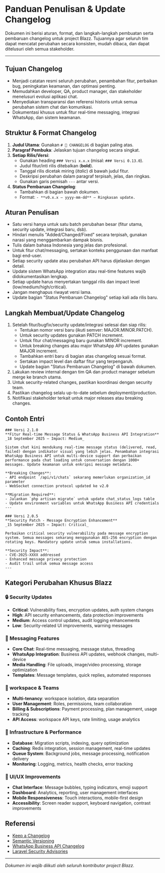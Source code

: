 # Panduan Penulisan & Update Changelog

Dokumen ini berisi aturan, format, dan langkah-langkah pembuatan serta pembaruan changelog untuk project Blazz. Tujuannya agar seluruh tim dapat mencatat perubahan secara konsisten, mudah dibaca, dan dapat ditelusuri oleh semua stakeholder.

---

## Tujuan Changelog
- Menjadi catatan resmi seluruh perubahan, penambahan fitur, perbaikan bug, peningkatan keamanan, dan optimasi penting.
- Memudahkan developer, QA, product manager, dan stakeholder menelusuri evolusi aplikasi chat.
- Menyediakan transparansi dan referensi historis untuk semua perubahan sistem chat dan komunikasi.
- Dokumentasi khusus untuk fitur real-time messaging, integrasi WhatsApp, dan sistem keamanan.

## Struktur & Format Changelog
1. **Judul Utama**: Gunakan `# 📝 CHANGELOG` di bagian paling atas.
2. **Paragraf Pembuka**: Jelaskan tujuan changelog secara singkat.
3. **Setiap Rilis/Versi**:
   - Gunakan heading `### Versi x.x.x` (misal: `### Versi 0.13.0`).
   - Judul fitur/inti rilis ditebalkan (**bold**).
   - Tanggal rilis dicetak miring (_italic_) di bawah judul fitur.
   - Deskripsi perubahan dalam paragraf terpisah, jelas, dan ringkas.
   - Gunakan garis pemisah `---` antar versi.
4. **Status Pembaruan Changelog**:
   - Tambahkan di bagian bawah dokumen.
   - Format: `- **v0.x.x — yyyy-mm-dd** — Ringkasan update.`

## Aturan Penulisan
- Satu versi hanya untuk satu batch perubahan besar (fitur utama, security update, integrasi baru, dsb).
- Hindari menulis "Added/Changed/Fixed" secara terpisah, gunakan narasi yang menggambarkan dampak bisnis.
- Tulis dalam bahasa Indonesia yang jelas dan profesional.
- Untuk fitur chat/messaging, sertakan konteks penggunaan dan manfaat bagi end-user.
- Setiap security update atau perubahan API harus dijelaskan dengan detail.
- Update sistem WhatsApp integration atau real-time features wajib didokumentasikan lengkap.
- Setiap update harus menyertakan tanggal rilis dan impact level (low/medium/high/critical).
- Jangan menghapus riwayat versi lama.
- Update bagian "Status Pembaruan Changelog" setiap kali ada rilis baru.

## Langkah Membuat/Update Changelog
1. Setelah fitur/bugfix/security update/integrasi selesai dan siap rilis:
   - Tentukan nomor versi baru (ikuti semver: MAJOR.MINOR.PATCH).
   - Untuk security updates gunakan PATCH increment.
   - Untuk fitur chat/messaging baru gunakan MINOR increment.
   - Untuk breaking changes atau major WhatsApp API updates gunakan MAJOR increment.
   - Tambahkan entri baru di bagian atas changelog sesuai format.
   - Sertakan impact level dan daftar fitur yang terpengaruh.
   - Update bagian "Status Pembaruan Changelog" di bawah dokumen.
2. Lakukan review internal dengan tim QA dan product manager sebelum merge ke branch utama.
3. Untuk security-related changes, pastikan koordinasi dengan security team.
4. Pastikan changelog selalu up-to-date sebelum deployment/production.
5. Notifikasi stakeholder terkait untuk major releases atau breaking changes.

## Contoh Entri

```
### Versi 2.1.0
**Fitur Real-time Message Status & WhatsApp Business API Integration**
_18 September 2025 — Impact: Medium_

Sistem chat kini mendukung real-time message status (delivered, read, failed) dengan indikator visual yang lebih jelas. Penambahan integrasi WhatsApp Business API untuk multi-device support dan perbaikan performance pada chat loading untuk conversation dengan 1000+ messages. Update keamanan untuk enkripsi message metadata.

**Breaking Changes**: 
- API endpoint `/api/v1/chats` sekarang memerlukan organization_id parameter
- WebSocket connection protocol updated ke v2.0

**Migration Required**: 
- Jalankan `php artisan migrate` untuk update chat_status_logs table
- Update environment variables untuk WhatsApp Business API credentials
---

### Versi 2.0.5  
**Security Patch - Message Encryption Enhancement**
_15 September 2025 — Impact: Critical_

Perbaikan critical security vulnerability pada message encryption system. Semua messages sekarang menggunakan AES-256 encryption dengan rotating keys. Mandatory update untuk semua installations.

**Security Impact**: 
- CVE-2025-XXXX addressed
- Enhanced message privacy protection
- Audit trail untuk semua message access
---
```

## Kategori Perubahan Khusus Blazz

### 🔒 Security Updates
- **Critical**: Vulnerability fixes, encryption updates, auth system changes
- **High**: API security enhancements, data protection improvements  
- **Medium**: Access control updates, audit logging enhancements
- **Low**: Security-related UI improvements, warning messages

### 💬 Messaging Features
- **Core Chat**: Real-time messaging, message status, threading
- **WhatsApp Integration**: Business API updates, webhook changes, multi-device
- **Media Handling**: File uploads, image/video processing, storage optimization
- **Templates**: Message templates, quick replies, automated responses

### 🏢 workspace & Teams
- **Multi-tenancy**: workspace isolation, data separation
- **User Management**: Roles, permissions, team collaboration
- **Billing & Subscriptions**: Payment processing, plan management, usage tracking
- **API Access**: workspace API keys, rate limiting, usage analytics

### 🔧 Infrastructure & Performance  
- **Database**: Migration scripts, indexing, query optimization
- **Caching**: Redis integration, session management, real-time updates
- **Queue System**: Background jobs, message processing, notification delivery
- **Monitoring**: Logging, metrics, health checks, error tracking

### 📱 UI/UX Improvements
- **Chat Interface**: Message bubbles, typing indicators, emoji support
- **Dashboard**: Analytics, reporting, user management interfaces  
- **Mobile Responsiveness**: Touch interactions, mobile-first design
- **Accessibility**: Screen reader support, keyboard navigation, contrast improvements
## Referensi
- [Keep a Changelog](https://keepachangelog.com/en/1.0.0/)
- [Semantic Versioning](https://semver.org/)
- [WhatsApp Business API Changelog](https://developers.facebook.com/docs/whatsapp/changelog)
- [Laravel Security Advisories](https://laravel.com/docs/releases#security-updates)

---

_Dokumen ini wajib diikuti oleh seluruh kontributor project Blazz._
